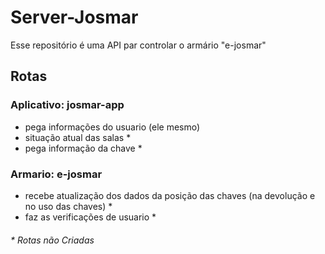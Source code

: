 # Server-Josmar
Esse repositório é uma API par controlar o armário "e-josmar"

## Rotas
### Aplicativo: josmar-app
- pega informações do usuario (ele mesmo)
- situação atual das salas *
- pega informação da chave *

### Armario: e-josmar
- recebe atualização dos dados da posição das chaves (na devolução e no uso das chaves) *
- faz as verificações de usuario *

###### * Rotas não Criadas